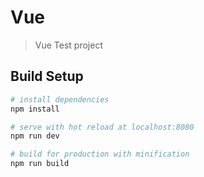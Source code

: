 # Vue

> Vue Test project

## Build Setup

``` bash
# install dependencies
npm install

# serve with hot reload at localhost:8080
npm run dev

# build for production with minification
npm run build
